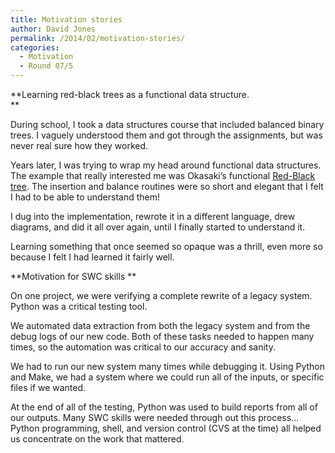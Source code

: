 ```yaml
---
title: Motivation stories
author: David Jones
permalink: /2014/02/motivation-stories/
categories:
  - Motivation
  - Round 07/5
---
```

**Learning red-black trees as a functional data structure.  
**

During school, I took a data structures course that included balanced binary trees. I vaguely understood them and got through the assignments, but was never real sure how they worked.

Years later, I was trying to wrap my head around functional data structures. The example that really interested me was Okasaki&#8217;s functional [Red-Black tree][1]. The insertion and balance routines were so short and elegant that I felt I had to be able to understand them!

I dug into the implementation, rewrote it in a different language, drew diagrams, and did it all over again, until I finally started to understand it.

Learning something that once seemed so opaque was a thrill, even more so because I felt I had learned it fairly well.

**Motivation for SWC skills **

On one project, we were verifying a complete rewrite of a legacy system. Python was a critical testing tool.

We automated data extraction from both the legacy system and from the debug logs of our new code. Both of these tasks needed to happen many times, so the automation was critical to our accuracy and sanity.

We had to run our new system many times while debugging it. Using Python and Make, we had a system where we could run all of the inputs, or specific files if we wanted.

At the end of all of the testing, Python was used to build reports from all of our outputs. Many SWC skills were needed through out this process&#8230; Python programming, shell, and version control (CVS at the time) all helped us concentrate on the work that mattered.

 [1]: http://programmingpraxis.com/2009/10/02/red-black-trees/ "Red-Black Tree"
